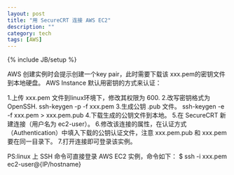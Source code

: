 ```yaml
---
layout: post
title: "用 SecureCRT 连接 AWS EC2"
description: ""
category: tech
tags: [AWS]
---
```

{% include JB/setup %}

AWS 创建实例时会提示创建一个key pair，此时需要下载该 xxx.pem的密钥文件到本地硬盘。
AWS Instance 默认用密钥的方式来认证：

1.上传 xxx.pem 文件到linux环境下，修改其权限为 600.
2.改写密钥格式为 OpenSSH.
	ssh-keygen -p -f xxx.pem
3.生成公钥 .pub 文件。
	ssh-keygen -e -f xxx.pem > xxx.pem.pub
4.下载生成的公钥文件到本地。
5.在 SecureCRT 新建连接（用户名为 ec2-user）。
6.修改该连接的属性，在认证方式（Authentication）中填入下载的公钥认证文件，注意 xxx.pem.pub 和 xxx.pem 要在同一目录下。
7.打开连接即可登录该实例。

PS:linux 上 SSH 命令可直接登录 AWS EC2 实例，命令如下：
	$ ssh -i xxx.pem ec2-user@{IP/hostname}
